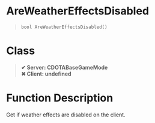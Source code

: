 # AreWeatherEffectsDisabled
> `bool AreWeatherEffectsDisabled()`
# Class
> __✔ Server: CDOTABaseGameMode__  
> __✖ Client: undefined__  
# Function Description
Get if weather effects are disabled on the client.
